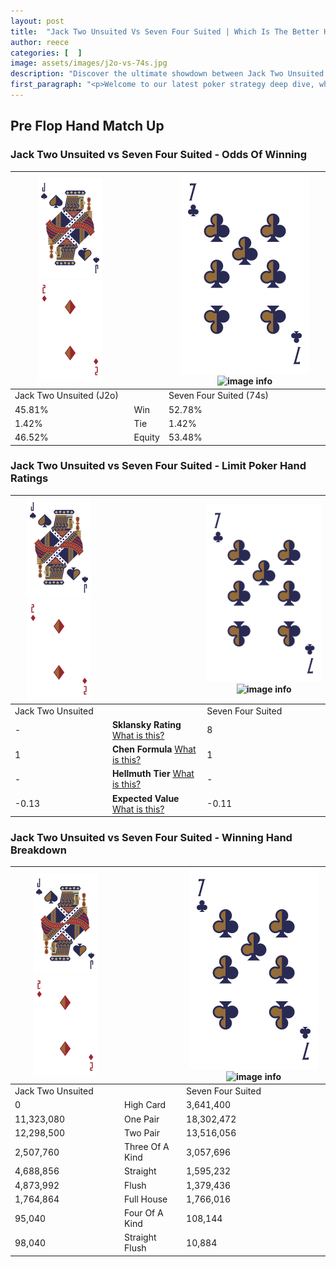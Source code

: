 ```yaml
---
layout: post
title:  "Jack Two Unsuited Vs Seven Four Suited | Which Is The Better Hand In Poker? A Complete Guide"
author: reece
categories: [  ]
image: assets/images/j2o-vs-74s.jpg
description: "Discover the ultimate showdown between Jack Two Unsuited and Seven Four Suited in poker! Uncover the odds, strategies, and scenarios where one hand triumphs over the other. Get ready to up your poker game with this thrilling analysis."
first_paragraph: "<p>Welcome to our latest poker strategy deep dive, where we're pitting two distinct hands against each other in a high-stakes showdown: Jack Two Unsuited vs Seven Four Suited.</p><p>In the dynamic world of poker, every decision counts, and knowing which hand holds the upper hand is key to your success at the table.</p><p>In this article, we'll dissect these two hands, explore the scenarios where one dominates the other, and equip you with the knowledge to make strategic choices that can tip the odds in your favor.</p><p>Get ready to unravel the intriguing dynamics of these poker hands and elevate your game to new heights.</p>"
---
```




[comment]: # (sp0)

## Pre Flop Hand Match Up

<div class="table hand-ratings" markdown="1"> 



### Jack Two Unsuited vs Seven Four Suited - Odds Of Winning


    
| ![image info](assets/images/hand1/J.png) ![image info](assets/images/hand1/2o.png) |  | ![image info](assets/images/hand2/7.png) ![image info](assets/images/hand2/4s.png) |
| -------- | -------- | -------- |
| Jack Two Unsuited (J2o) |  | Seven Four Suited (74s) |
| 45.81% | Win | 52.78% |
| 1.42% | Tie | 1.42% |
| 46.52% | Equity | 53.48% |




[comment]: # (sp1)



### Jack Two Unsuited vs Seven Four Suited - Limit Poker Hand Ratings


    
| ![image info](assets/images/hand1/J.png) ![image info](assets/images/hand1/2o.png) |  | ![image info](assets/images/hand2/7.png) ![image info](assets/images/hand2/4s.png) |
| -------- | -------- | -------- |
| Jack Two Unsuited |  | Seven Four Suited |
| - | **Sklansky Rating** [What is this?](/sklansky-rating-explained) | 8 |
| 1 | **Chen Formula** [What is this?](/chen-formula-explained) | 1 |
| - | **Hellmuth Tier** [What is this?](/Hellmuth-tier-explained) | - |
| -0.13 | **Expected Value** [What is this?](/expected-value-explained) | -0.11 |




[comment]: # (sp2)



### Jack Two Unsuited vs Seven Four Suited - Winning Hand Breakdown


    
| ![image info](assets/images/hand1/J.png) ![image info](assets/images/hand1/2o.png) |  | ![image info](assets/images/hand2/7.png) ![image info](assets/images/hand2/4s.png) |
| -------- | -------- | -------- |
| Jack Two Unsuited |  | Seven Four Suited |
| 0 | High Card | 3,641,400 |
| 11,323,080 | One Pair | 18,302,472 |
| 12,298,500 | Two Pair | 13,516,056 |
| 2,507,760 | Three Of A Kind | 3,057,696 |
| 4,688,856 | Straight | 1,595,232 |
| 4,873,992 | Flush | 1,379,436 |
| 1,764,864 | Full House | 1,766,016 |
| 95,040 | Four Of A Kind | 108,144 |
| 98,040 | Straight Flush | 10,884 |




[comment]: # (sp3)



</div>

[comment]: # (sp4)



[comment]: # (sp5)


